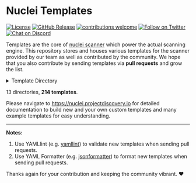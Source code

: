 # Nuclei Templates

[![License](https://img.shields.io/badge/license-MIT-_red.svg)](https://opensource.org/licenses/MIT)
[![GitHub Release](https://img.shields.io/github/release/projectdiscovery/nuclei-templates)](https://github.com/projectdiscovery/nuclei-templates/releases)
[![contributions welcome](https://img.shields.io/badge/contributions-welcome-brightgreen.svg?style=flat)](https://github.com/projectdiscovery/nuclei-templates/issues)
[![Follow on Twitter](https://img.shields.io/twitter/follow/pdnuclei.svg?logo=twitter)](https://twitter.com/pdnuclei)
[![Chat on Discord](https://img.shields.io/discord/695645237418131507.svg?logo=discord)](https://discord.gg/KECAGdH)

Templates are the core of [nuclei scanner](https://github.com/projectdiscovery/nuclei) which power the actual scanning engine. This repository stores and houses various templates for the scanner provided by our team as well as contributed by the community. We hope that you also contribute by sending templates via **pull requests** and grow the list.

<details>
<summary>Template Directory</summary>

```
├── LICENSE.md
├── README.md
├── cves
│   ├── CVE-2017-10075.yaml
│   ├── CVE-2017-7529.yaml
│   ├── CVE-2017-9506.yaml
│   ├── CVE-2017-9841.yaml
│   ├── CVE-2018-0296.yaml
│   ├── CVE-2018-1000129.yaml
│   ├── CVE-2018-11409.yaml
│   ├── CVE-2018-11759.yaml
│   ├── CVE-2018-1247.yaml
│   ├── CVE-2018-1271.yaml
│   ├── CVE-2018-13379.yaml
│   ├── CVE-2018-14728.yaml
│   ├── CVE-2018-16341.yaml
│   ├── CVE-2018-18069.yaml
│   ├── CVE-2018-19439.yaml
│   ├── CVE-2018-20824.yaml
│   ├── CVE-2018-2791.yaml
│   ├── CVE-2018-3714.yaml
│   ├── CVE-2018-3760.yaml
│   ├── CVE-2018-5230.yaml
│   ├── CVE-2018-7490.yaml
│   ├── CVE-2019-10475.yaml
│   ├── CVE-2019-11510.yaml
│   ├── CVE-2019-12314.yaml
│   ├── CVE-2019-14322.yaml
│   ├── CVE-2019-14974.yaml
│   ├── CVE-2019-15043.yaml
│   ├── CVE-2019-16759-1.yaml
│   ├── CVE-2019-16759.yaml
│   ├── CVE-2019-17382.yaml
│   ├── CVE-2019-18394.yaml
│   ├── CVE-2019-19368.yaml
│   ├── CVE-2019-19781.yaml
│   ├── CVE-2019-19908.yaml
│   ├── CVE-2019-19985.yaml
│   ├── CVE-2019-2588.yaml
│   ├── CVE-2019-3396.yaml
│   ├── CVE-2019-3799.yaml
│   ├── CVE-2019-5418.yaml
│   ├── CVE-2019-7609.yaml
│   ├── CVE-2019-8449.yaml
│   ├── CVE-2019-8451.yaml
│   ├── CVE-2019-8903.yaml
│   ├── CVE-2019-8982.yaml
│   ├── CVE-2019-9978.yaml
│   ├── CVE-2020-10199.yaml
│   ├── CVE-2020-10204.yaml
│   ├── CVE-2020-1147.yaml
│   ├── CVE-2020-12720.yaml
│   ├── CVE-2020-13167.yaml
│   ├── CVE-2020-13379.yaml
│   ├── CVE-2020-2096.yaml
│   ├── CVE-2020-3187.yaml
│   ├── CVE-2020-3452.yaml
│   ├── CVE-2020-5284.yaml
│   ├── CVE-2020-5405.yaml
│   ├── CVE-2020-5410.yaml
│   ├── CVE-2020-5902.yaml
│   ├── CVE-2020-6287.yaml
│   ├── CVE-2020-7209.yaml
│   ├── CVE-2020-7961.yaml
│   ├── CVE-2020-8091.yaml
│   ├── CVE-2020-8115.yaml
│   ├── CVE-2020-8191.yaml
│   ├── CVE-2020-8193.yaml
│   ├── CVE-2020-8194.yaml
│   ├── CVE-2020-8512.yaml
│   ├── CVE-2020-8982.yaml
│   ├── CVE-2020-9484.yaml
│   └── CVE-2020-9757.yaml
├── default-credentials
│   ├── grafana-default-credential.yaml
│   ├── rabbitmq-default-admin.yaml
│   └── tomcat-manager-default.yaml
├── dns
│   ├── azure-takeover-detection.yaml
│   ├── cname-service-detector.yaml
│   ├── dead-host-with-cname.yaml
│   └── servfail-refused-hosts.yaml
├── files
│   ├── apc-info.yaml
│   ├── cgi-test-page.yaml
│   ├── debug-pprof.yaml
│   ├── dir-listing.yaml
│   ├── docker-registry.yaml
│   ├── drupal-install.yaml
│   ├── elasticsearch.yaml
│   ├── exposed-kibana.yaml
│   ├── exposed-svn.yaml
│   ├── filezilla.yaml
│   ├── firebase-detect.yaml
│   ├── git-config.yaml
│   ├── htaccess-config.yaml
│   ├── jkstatus-manager.yaml
│   ├── jolokia.yaml
│   ├── laravel-env.yaml
│   ├── lazy-file.yaml
│   ├── phpinfo.yaml
│   ├── public-tomcat-instance.yaml
│   ├── security.txt.yaml
│   ├── server-status-localhost.yaml
│   ├── telerik-dialoghandler-detect.yaml
│   ├── telerik-fileupload-detect.yaml
│   ├── tomcat-scripts.yaml
│   ├── wadl-files.yaml
│   ├── web-config.yaml
│   ├── wordpress-directory-listing.yaml
│   ├── wordpress-user-enumeration.yaml
│   ├── wp-xmlrpc.yaml
│   └── zip-backup-files.yaml
├── generic-detections
│   ├── basic-xss-prober.yaml
│   ├── general-tokens.yaml
│   └── top-15-xss.yaml
├── panels
│   ├── atlassian-crowd-panel.yaml
│   ├── cisco-asa-panel.yaml
│   ├── citrix-adc-gateway-detect.yaml
│   ├── compal.yaml
│   ├── crxde.yaml
│   ├── docker-api.yaml
│   ├── fortinet-fortigate-panel.yaml
│   ├── globalprotect-panel.yaml
│   ├── grafana-detect.yaml
│   ├── jenkins-asyncpeople.yaml
│   ├── jmx-console.yaml
│   ├── kubernetes-pods.yaml
│   ├── mongo-express-web-gui.yaml
│   ├── parallels-html-client.yaml
│   ├── phpmyadmin-panel.yaml
│   ├── pulse-secure-panel.yaml
│   ├── rabbitmq-dashboard.yaml
│   ├── sap-netweaver-detect.yaml
│   ├── sap-recon-detect.yaml
│   ├── sophos-fw-version-detect.yaml
│   ├── supervpn-panel.yaml
│   ├── swagger-panel.yaml
│   ├── tikiwiki-cms.yaml
│   ├── weave-scope-dashboard-detect.yaml
│   └── webeditors.yaml
├── payloads
│   └── CVE-2020-6287.xml
├── security-misconfiguration
│   ├── basic-cors-flash.yaml
│   ├── basic-cors.yaml
│   ├── front-page-misconfig.yaml
│   ├── jira-service-desk-signup.yaml
│   ├── jira-unauthenticated-dashboards.yaml
│   ├── jira-unauthenticated-popular-filters.yaml
│   ├── jira-unauthenticated-projects.yaml
│   ├── jira-unauthenticated-user-picker.yaml
│   ├── rack-mini-profiler.yaml
│   ├── springboot-detect.yaml
│   ├── wamp-xdebug-detect.yaml
│   └── wordpress-accessible-wpconfig.yaml
├── subdomain-takeover
│   ├── detect-all-takeovers.yaml
│   └── s3-subtakeover.yaml
├── technologies
│   ├── bigip-config-utility-detect.yaml
│   ├── citrix-vpn-detect.yaml
│   ├── clockwork-php-page.yaml
│   ├── couchdb-detect.yaml
│   ├── github-enterprise-detect.yaml
│   ├── gitlab-detect.yaml
│   ├── graphql.yaml
│   ├── home-assistant.yaml
│   ├── jaspersoft-detect.yaml
│   ├── jira-detect.yaml
│   ├── liferay-portal-detect.yaml
│   ├── linkerd-badrule-detect.yaml
│   ├── linkerd-ssrf-detect.yaml
│   ├── netsweeper-webadmin-detect.yaml
│   ├── ntlm-directories.yaml
│   ├── prometheus-exposed-panel.yaml
│   ├── s3-detect.yaml
│   ├── sap-netweaver-as-java-detect.yaml
│   ├── sap-netweaver-detect.yaml
│   ├── sql-server-reporting.yaml
│   ├── tech-detect.yaml
│   ├── weblogic-detect.yaml
│   └── werkzeug-debugger-detect.yaml
├── tokens
│   ├── amazon-mws-auth-token-value.yaml
│   ├── aws-access-key-value.yaml
│   ├── google-api-key.yaml
│   ├── http-username-password.yaml
│   ├── mailchimp-api-key.yaml
│   └── slack-access-token.yaml
├── vulnerabilities
│   ├── cached-aem-pages.yaml
│   ├── couchdb-adminparty.yaml
│   ├── crlf-injection.yaml
│   ├── discourse-xss.yaml
│   ├── git-config-nginxoffbyslash.yaml
│   ├── ibm-infoprint-directory-traversal.yaml
│   ├── microstrategy-ssrf.yaml
│   ├── moodle-filter-jmol-lfi.yaml
│   ├── moodle-filter-jmol-xss.yaml
│   ├── nginx-module-vts-xss.yaml
│   ├── open-redirect.yaml
│   ├── oracle-ebs-bispgraph-file-access.yaml
│   ├── pdf-signer-ssti-to-rce.yaml
│   ├── rce-shellshock-user-agent.yaml
│   ├── rce-via-java-deserialization.yaml
│   ├── springboot-actuators-jolokia-xxe.yaml
│   ├── symfony-debugmode.yaml
│   ├── tikiwiki-reflected-xss.yaml
│   ├── tomcat-manager-pathnormalization.yaml
│   ├── twig-php-ssti.yaml
│   ├── wordpress-duplicator-path-traversal.yaml
│   ├── wordpress-wordfence-xss.yaml
│   └── x-forwarded-host-injection.yaml
└── workflows
    ├── bigip-pwner-workflow.yaml
    ├── grafana-workflow.yaml
    ├── jira-exploitaiton-workflow.yaml
    ├── liferay-rce-workflow.yaml
    ├── netsweeper-preauth-rce-workflow.yaml
    ├── rabbitmq-workflow.yaml
    ├── sap-netweaver-workflow.yaml
    ├── springboot-pwner-workflow.yaml
    ├── vbulletin-workflow.yaml
    └── wordpress-workflow.yaml
```

</details>

13 directories, **214 templates**. 

Please navigate to https://nuclei.projectdiscovery.io for detailed documentation to build new and your own custom templates and many example templates for easy understanding. 

------
**Notes:** 
1. Use YAMLlint (e.g. [yamllint](http://www.yamllint.com/)) to validate new templates when sending pull requests.
2. Use YAML Formatter (e.g. [jsonformatter](https://jsonformatter.org/yaml-formatter)) to format new templates when sending pull requests.

Thanks again for your contribution and keeping the community vibrant. :heart:
